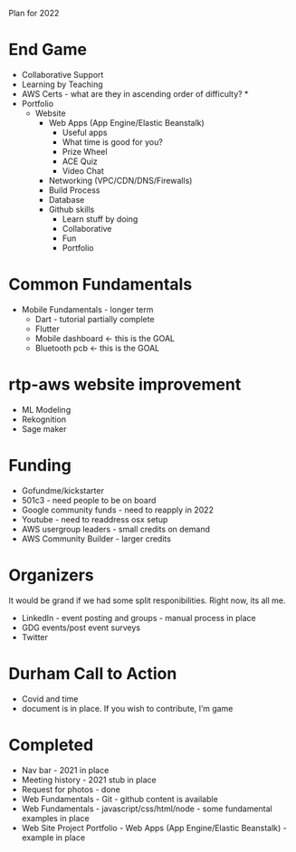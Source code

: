 Plan for 2022



# End Game

* Collaborative Support
* Learning by Teaching
* AWS Certs - what are they in ascending order of difficulty?
	* 
* Portfolio
	* Website
		* Web Apps (App Engine/Elastic Beanstalk)
			* Useful apps
			* What time is good for you?
			* Prize Wheel
			* ACE Quiz
			* Video Chat
		* Networking (VPC/CDN/DNS/Firewalls)
		* Build Process
		* Database
		* Github skills
			* Learn stuff by doing
			* Collaborative 
			* Fun
			* Portfolio




# Common Fundamentals
* Mobile Fundamentals - longer term
	* Dart - tutorial partially complete
	* Flutter 
	* Mobile dashboard <- this is the GOAL
	* Bluetooth pcb <- this is the GOAL

# rtp-aws website improvement
* ML Modeling
* 	Rekognition
* 	Sage maker

# Funding
* Gofundme/kickstarter
* 501c3 - need people to be on board
* Google community funds - need to reapply in 2022
* Youtube - need to readdress osx setup
* AWS usergroup leaders - small credits on demand
* AWS Community Builder - larger credits

# Organizers
It would be grand if we had some split responibilities.  Right now, its all me.

* LinkedIn - event posting and groups - manual process in place
* GDG events/post event surveys
* Twitter

# Durham Call to Action
* Covid and time 
* document is in place.  If you wish to contribute, I’m game


# Completed
* Nav bar - 2021 in place
* Meeting history - 2021 stub in place
* Request for photos - done
* Web Fundamentals - Git - github content is available
* Web Fundamentals - javascript/css/html/node - some fundamental examples in place
* Web Site Project Portfolio - Web Apps (App Engine/Elastic Beanstalk) - example in place
